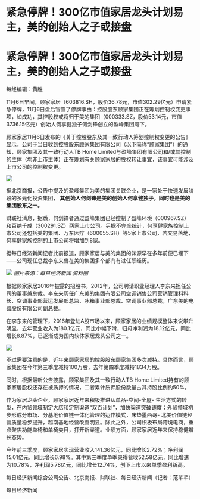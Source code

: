 # 紧急停牌！300亿市值家居龙头计划易主，美的创始人之子或接盘

# 紧急停牌！300亿市值家居龙头计划易主，美的创始人之子或接盘

每经编辑：黄胜

11月6日早间，顾家家居（603816.SH，股价36.78元，市值302.29亿元）申请紧急停牌，11月6日盘后官宣了停牌事由：控股股东顾家集团正在筹划控制权变更事项，如成功，其控股权或将归于美的集团（000333.SZ，股价53.14元，市值3736.15亿元）创始人何享健独子何剑锋创立的盈峰集团麾下。

顾家家居11月6日发布的《关于控股股东及其一致行动人筹划控制权变更的公告》显示，公司于当日收到控股股东顾家集团有限公司（以下简称“顾家集团”）的通知，顾家集团及其一致行动人TB
Home Limited与盈峰集团有限公司和/或其控制的主体（均非上市主体）正在筹划有关顾家家居的股权转让事宜，该事宜可能涉及上市公司的控制权变更。

![](https://inews.gtimg.com/om_bt/OSUohTLwK_rgMxwqXgU0otTcISaIGLd2s9Va7IrpIVIBYAA/1000)

据北京商报，公告中提及的盈峰集团为美的集团关联企业，是一家处于快速发展阶段的多元化投资集团，
**其创始人何剑锋是美的创始人何享健独子，同时也是美的集团股东之一。**

财联社消息，据悉，何剑锋者通过盈峰集团已经控制了盈峰环境（000967.SZ）和百纳千成（300291.SZ）两家上市公司。另据不完全统计，何享健家族控制上市公司还包括美的集团、万东医疗（600055.SH）等5家上市公司，若交易落地，何享健家族控制的上市公司将增加到8家。

据每日经济新闻记者此前报道，顾家家居与美的集团的渊源早在多年前便已埋下——公司现任总裁李东来曾在美的集团多个部门有过任职经历。

![](https://inews.gtimg.com/om_bt/OLon6NEeaqYluNCRhRC6SZN_tFLegz1evPcEnPWjWaWVcAA/1000)
_图片来源：每日经济新闻 资料图_

根据顾家家居2016年披露的招股书，2012年，公司聘请职业经理人李东来担任公司的董事兼总裁。李东来历任广东美的集团有限公司空调销售公司营销管理科科长、空调事业部营运发展部总监、冰箱事业部总裁、空调事业部总裁，广东美的电器股份有限公司副总裁。

在李东来的管理下，2016年登陆A股市场以来，顾家家居的业绩规模整体来说攀升明显，去年营业收入为180.1亿元，同比小幅下滑，归母净利润为18.12亿元，同比增长8.87%，已逐渐成为国内软体家居龙头公司之一。

![](https://inews.gtimg.com/om_bt/Ou2grx1HJJmcuDPXucsJPwHgTfYTY0FIY98Xwix_demvgAA/1000)

不过需要注意的是，近年来顾家家居的控股股东顾家集团多次减持。具体而言，顾家集团在今年第三季度减持100万股，去年第四季度减持1834万股。

同时，根据最新公告披露，顾家集团及其一致行动人TB Home Limited持有的顾家家居股权还存在被质押的情况，二者累计质押股份数量占其持股比例约50%。

作为家居龙头企业，顾家家居近年来积极推进从单品-空间-全屋-
生活方式的转型，在内贸领域制定大店和定制渠道“双百计划”，加快渠道突破速度；外贸领域初步形成分市场、分基地价值链一体化管理的运作模式，床垫墨西哥-
北美价值链经营质量稳步提升，越南基地经营改善明显。除此之外，公司积极布局跨境电商，重点聚焦功能单椅和单椅类目，打开新渠道。业绩方面，顾家家居近年来保持稳健增长态势。

今年前三季度，顾家家居实现营业收入141.36亿元，同比增长2.72%；净利润15.01亿元，同比增长6.98%。其中第三季度单季录得营收52.58亿元，同比增速为10.78%，净利润5.78亿元，同比增长12.74%，创下上市以来单季盈利新高。

每日经济新闻综合公司公告、北京商报、财联社、每日经济新闻（记者：范芊芊）

每日经济新闻

